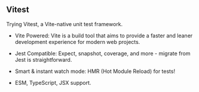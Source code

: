 ## Vitest

Trying Vitest, a Vite-native unit test framework.

- Vite Powered: Vite is a build tool that aims to provide a faster and leaner development experience for modern web projects.

- Jest Compatible: Expect, snapshot, coverage, and more - migrate from Jest is straightforward.

- Smart & instant watch mode: HMR (Hot Module Reload) for tests!

- ESM, TypeScript, JSX support.
